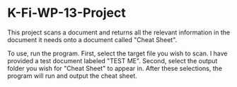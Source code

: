 # K-Fi-WP-13-Project
This project scans a document and returns all the relevant information in the document it needs onto a document called "Cheat Sheet".

To use, run the program. First, select the target file you wish to scan. I have provided a test document labeled "TEST ME".
Second, select the output folder you wish for "Cheat Sheet" to appear in. 
After these selections, the program will run and output the cheat sheet.
